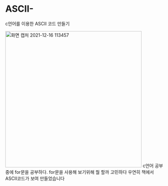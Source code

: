 # ASCII-
c언어를 이용한 ASCII 코드 만들기

<img width="428" alt="화면 캡처 2021-12-16 113457" src="https://user-images.githubusercontent.com/93520535/146297504-ea8ff17b-a7d7-47e5-a1ca-6606d0e1bc48.png">
c언어 공부중에 for문을 공부하다. for문을 사용해 보기위해 뭘 할까 고민하다 우연히 책에서 ASCII코드가 보여 만들었습니다
